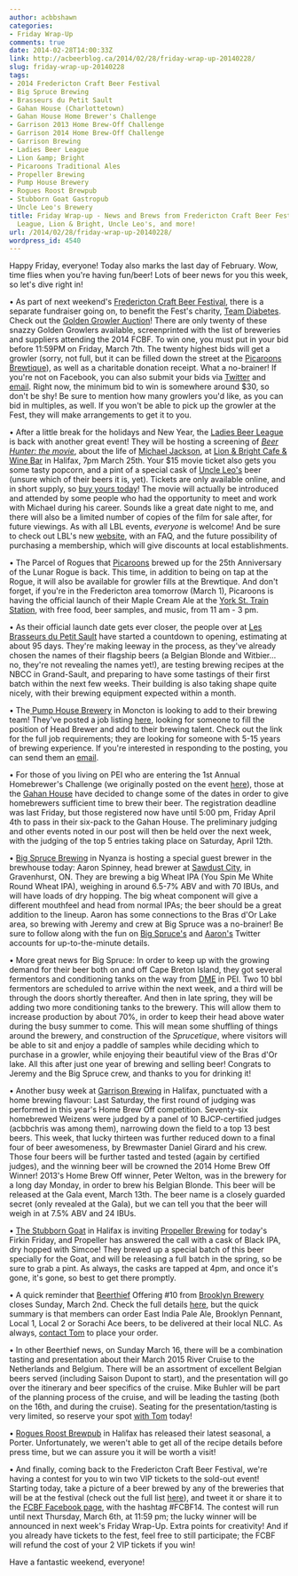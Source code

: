```yaml
---
author: acbbshawn
categories:
- Friday Wrap-Up
comments: true
date: 2014-02-28T14:00:33Z
link: http://acbeerblog.ca/2014/02/28/friday-wrap-up-20140228/
slug: friday-wrap-up-20140228
tags:
- 2014 Fredericton Craft Beer Festival
- Big Spruce Brewing
- Brasseurs du Petit Sault
- Gahan House (Charlottetown)
- Gahan House Home Brewer's Challenge
- Garrison 2013 Home Brew-Off Challenge
- Garrison 2014 Home Brew-Off Challenge
- Garrison Brewing
- Ladies Beer League
- Lion &amp; Bright
- Picaroons Traditional Ales
- Propeller Brewing
- Pump House Brewery
- Rogues Roost Brewpub
- Stubborn Goat Gastropub
- Uncle Leo's Brewery
title: Friday Wrap-up - News and Brews from Fredericton Craft Beer Fest, Ladies Beer
  League, Lion & Bright, Uncle Leo's, and more!
url: /2014/02/28/friday-wrap-up-20140228/
wordpress_id: 4540
---
```


Happy Friday, everyone! Today also marks the last day of February. Wow, time flies when you're having fun/beer! Lots of beer news for you this week, so let's dive right in!

• As part of next weekend's [Fredericton Craft Beer Festival](http://www.frederictoncraftbeerfestival.com/), there is a separate fundraiser going on, to benefit the Fest's charity, [Team Diabetes](http://www.diabetes.ca/get-involved/supporting-us/team-diabetes/). Check out the [Golden Growler Auction](https://www.facebook.com/events/247260335456739)! There are only twenty of these snazzy Golden Growlers available, screenprinted with the list of breweries and suppliers attending the 2014 FCBF. To win one, you must put in your bid before 11:59PM on Friday, March 7th. The twenty highest bids will get a growler (sorry, not full, but it can be filled down the street at the [Picaroons Brewtique](https://www.facebook.com/picaroons)), as well as a charitable donation receipt. What a no-brainer! If you're not on Facebook, you can also submit your bids via [Twitter](https://twitter.com/FrederictonBeer) and [email](mailto:FrederictonBeer<at>gmail.com). Right now, the minimum bid to win is somewhere around $30, so don't be shy! Be sure to mention how many growlers you'd like, as you can bid in multiples, as well. If you won't be able to pick up the growler at the Fest, they will make arrangements to get it to you.

• After a little break for the holidays and New Year, the [Ladies Beer League](http://ladiesbeerleague.ca/) is back with another great event! They will be hosting a screening of [_Beer Hunter: the movie_](http://www.beerhuntermovie.com/index.php), about the life of [Michael Jackson](http://www.beerhunter.com/), at [Lion & Bright Cafe & Wine Bar](https://www.facebook.com/lionandbright) in Halifax, 7pm March 25th. Your $15 movie ticket also gets you some tasty popcorn, and a pint of a special cask of [Uncle Leo's](http://uncleleosbrewery.ca/) beer (unsure which of their beers it is, yet). Tickets are only available online, and in short supply, so [buy yours today](https://etixnow.com/events/ladies-beer-league-mar-25)! The movie will actually be introduced and attended by some people who had the opportunity to meet and work with Michael during his career. Sounds like a great date night to me, and there will also be a limited number of copies of the film for sale after, for future viewings. As with all LBL events, _everyone_ is welcome! And be sure to check out LBL's new [website](http://ladiesbeerleague.ca/), with an FAQ, and the future possibility of purchasing a membership, which will give discounts at local establishments.

• The Parcel of Rogues that [Picaroons](https://www.facebook.com/picaroons) brewed up for the 25th Anniversary of the Lunar Rogue is back. This time, in addition to being on tap at the Rogue, it will also be available for growler fills at the Brewtique. And don't forget, if you're in the Fredericton area tomorrow (March 1), Picaroons is having the official launch of their Maple Cream Ale at the [York St. Train Station](http://www.nbliquor.com/station.html), with free food, beer samples, and music, from 11 am - 3 pm.

• As their official launch date gets ever closer, the people over at [Les Brasseurs du Petit Sault](http://brasseurspetitsault.com/) have started a countdown to opening, estimating at about 95 days. They're making leeway in the process, as they've already chosen the names of their flagship beers (a Belgian Blonde and Witbier... no, they're not revealing the names yet!), are testing brewing recipes at the NBCC in Grand-Sault, and preparing to have some tastings of their first batch within the next few weeks. Their building is also taking shape quite nicely, with their brewing equipment expected within a month.

• The[ Pump House Brewery](http://beer.pumphousebrewery.ca/) in Moncton is looking to add to their brewing team! They've posted a job listing [here](http://discussions.probrewer.com/showthread.php?36195-A-east-coast-brewery-is-looking-for-an-experienced-brewer-to-become-part-of-our-team&p=110546#post110546), looking for someone to fill the position of Head Brewer and add to their brewing talent. Check out the link for the full job requirements; they are looking for someone with 5-15 years of brewing experience. If you're interested in responding to the posting, you can send them an [email](mailto:accounting<at>pumphousebrewery.ca).

• For those of you living on PEI who are entering the 1st Annual Homebrewer's Challenge (we originally posted on the event [here](http://atlanticcanadabeerblog.wordpress.com/2014/02/14/friday-wrap-up-20140214/)), those at the [Gahan House](http://www.gahan.ca/) have decided to change some of the dates in order to give homebrewers sufficient time to brew their beer. The registration deadline was last Friday, but those registered now have until 5:00 pm, Friday April 4th to pass in their six-pack to the Gahan House. The preliminary judging and other events noted in our post will then be held over the next week, with the judging of the top 5 entries taking place on Saturday, April 12th.

• [Big Spruce Brewing](http://www.bigspruce.ca/) in Nyanza is hosting a special guest brewer in the brewhouse today: Aaron Spinney, head brewer at [Sawdust City](http://sawdustcitybeer.blogspot.ca/), in Gravenhurst, ON. They are brewing a big Wheat IPA (You Spin Me White Round Wheat IPA), weighing in around 6.5-7% ABV and with 70 IBUs, and will have loads of dry hopping. The big wheat component will give a different mouthfeel and head from normal IPAs; the beer should be a great addition to the lineup. Aaron has some connections to the Bras d'Or Lake area, so brewing with Jeremy and crew at Big Spruce was a no-brainer! Be sure to follow along with the fun on [Big Spruce's](https://twitter.com/BigSpruceBrew) and [Aaron's](https://twitter.com/SawdustSpinney) Twitter accounts for up-to-the-minute details.

• More great news for Big Spruce: In order to keep up with the growing demand for their beer both on and off Cape Breton Island, they got several fermentors and conditioning tanks on the way from [DME](http://www.dmebrewing.ca/) in PEI. Two 10 bbl fermentors are scheduled to arrive within the next week, and a third will be through the doors shortly thereafter. And then in late spring, they will be adding two more conditioning tanks to the brewery. This will allow them to increase production by about 70%, in order to keep their head above water during the busy summer to come. This will mean some shuffling of things around the brewery, and construction of the _Sprucetique_, where visitors will be able to sit and enjoy a paddle of samples while deciding which to purchase in a growler, while enjoying their beautiful view of the Bras d'Or lake. All this after just one year of brewing and selling beer! Congrats to Jeremy and the Big Spruce crew, and thanks to you for drinking it!

• Another busy week at [Garrison Brewing](http://www.garrisonbrewing.com/) in Halifax, punctuated with a home brewing flavour: Last Saturday, the first round of judging was performed in this year's Home Brew Off competition. Seventy-six homebrewed Weizens were judged by a panel of 10 BJCP-certified judges (acbbchris was among them), narrowing down the field to a top 13 best beers. This week, that lucky thirteen was further reduced down to a final four of beer awesomeness, by Brewmaster Daniel Girard and his crew. Those four beers will be further tasted and tested (again by certified judges), and the winning beer will be crowned the 2014 Home Brew Off Winner! 2013's Home Brew Off winner, Peter Welton, was in the brewery for a long day Monday, in order to brew his Belgian Blonde. This beer will be released at the Gala event, March 13th. The beer name is a closely guarded secret (only revealed at the Gala), but we can tell you that the beer will weigh in at 7.5% ABV and 24 IBUs.

• [The Stubborn Goat](http://www.stubborngoat.ca/) in Halifax is inviting [Propeller Brewing](http://www.drinkpropeller.ca/) for today's Firkin Friday, and Propeller has answered the call with a cask of Black IPA, dry hopped with Simcoe! They brewed up a special batch of this beer specially for the Goat, and will be releasing a full batch in the spring, so be sure to grab a pint. As always, the casks are tapped at 4pm, and once it's gone, it's gone, so best to get there promptly.

• A quick reminder that [Beerthief](http://www.beerthief.ca) Offering #10 from [Brooklyn Brewery](http://brooklynbrewery.com/) closes Sunday, March 2nd. Check the full details [here](http://www.beerthief.ca/beer-offerings/offering-10-brooklyn-brewery), but the quick summary is that members can order East India Pale Ale, Brooklyn Pennant, Local 1, Local 2 or Sorachi Ace beers, to be delivered at their local NLC. As always, [contact Tom](mailto:tom.beckett<at>nl.rogers.com) to place your order.

• In other Beerthief news, on Sunday March 16, there will be a combination tasting and presentation about their March 2015 River Cruise to the Netherlands and Belgium. There will be an assortment of excellent Belgian beers served (including Saison Dupont to start), and the presentation will go over the itinerary and beer specifics of the cruise. Mike Buhler will be part of the planning process of the cruise, and will be leading the tasting (both on the 16th, and during the cruise). Seating for the presentation/tasting is very limited, so reserve your spot [with Tom](mailto:tom.beckett<at>nl.rogers.com) today!

• [Rogues Roost Brewpub](http://www.roguesroost.ca/) in Halifax has released their latest seasonal, a Porter. Unfortunately, we weren't able to get all of the recipe details before press time, but we can assure you it will be worth a visit!

• And finally, coming back to the Fredericton Craft Beer Festival, we're having a contest for you to win two VIP tickets to the sold-out event! Starting today, take a picture of a beer brewed by any of the breweries that will be at the festival (check out the full list [here](http://atlanticcanadabeerblog.wordpress.com/2014/02/12/fredericton-craft-beer-festival-saturday-march-8th-at-the-fredericton-convention-centre/)), and tweet it or share it to the [FCBF Facebook page](https://www.facebook.com/FrederictonCraftBeerFestival), with the hashtag #FCBF14. The contest will run until next Thursday, March 6th, at 11:59 pm; the lucky winner will be announced in next week's Friday Wrap-Up. Extra points for creativity! And if you already have tickets to the fest, feel free to still participate; the FCBF will refund the cost of your 2 VIP tickets if you win!

Have a fantastic weekend, everyone!

